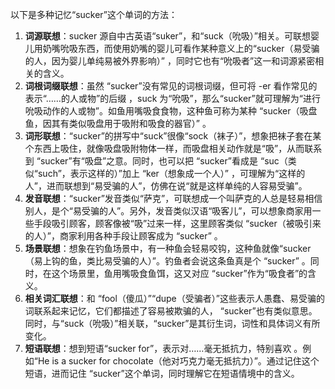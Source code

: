 以下是多种记忆“sucker”这个单词的方法：
1. **词源联想**：sucker 源自中古英语“suker”，和“suck（吮吸）”相关。可联想婴儿用奶嘴吮吸东西，而使用奶嘴的婴儿可看作某种意义上的“sucker（易受骗的人，因为婴儿单纯易被外界影响）” ，同时它也有“吮吸者”这一和词源紧密相关的含义。 
2. **词根词缀联想**：虽然 “sucker”没有常见的词根词缀，但可将 -er 看作常见的表示“……的人或物”的后缀 ，suck 为“吮吸”，那么“sucker”就可理解为“进行吮吸动作的人或物”。如鱼用嘴吸食食物，这种鱼可称为某种 “sucker（吸盘鱼，因其有类似吸盘用于吸附和吸食的器官）” 。
3. **词形联想**：“sucker”的拼写中“suck”很像“sock（袜子）”，想象把袜子套在某个东西上吸住，就像吸盘吸附物体一样，而吸盘相关动作就是“吸”，从而联系到 “sucker”有“吸盘”之意。同时，也可以把 “sucker”看成是 “suc（类似“such”，表示这样的）”加上 “ker（想象成一个人）” ，可理解为“这样的人”，进而联想到“易受骗的人”，仿佛在说“就是这样单纯的人容易受骗”。
4. **发音联想**：“sucker”发音类似“萨克”，可联想成一个叫萨克的人总是轻易相信别人，是个“易受骗的人”。另外，发音类似汉语“吸客儿”，可以想象商家用一些手段吸引顾客，顾客像被“吸”过来一样，这里顾客类似 “sucker（被吸引来的人）”，商家利用各种手段让顾客成为 “sucker” 。 
5. **场景联想**：想象在钓鱼场景中，有一种鱼会轻易咬钩，这种鱼就像“sucker（易上钩的鱼，类比易受骗的人）”。钓鱼者会说这条鱼真是个 “sucker” 。同时，在这个场景里，鱼用嘴吸食鱼饵，这又对应 “sucker”作为“吸食者”的含义。
6. **相关词汇联想**：和 “fool（傻瓜）”“dupe（受骗者）”这些表示人愚蠢、易受骗的词联系起来记忆，它们都描述了容易被欺骗的人， “sucker”也有类似意思。同时，与“suck（吮吸）”相关联，“sucker”是其衍生词，词性和具体词义有所变化。 
7. **短语联想**：想到短语“sucker for”，表示对……毫无抵抗力，特别喜欢 。例如“He is a sucker for chocolate（他对巧克力毫无抵抗力）”。通过记住这个短语，进而记住 “sucker”这个单词，同时理解它在短语情境中的含义。 
